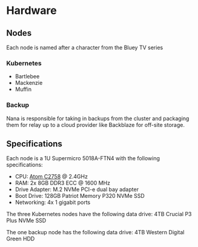 # Hardware

## Nodes

Each node is named after a character from the Bluey TV series

### Kubernetes

- Bartlebee
- Mackenzie
- Muffin

### Backup

Nana is responsible for taking in backups from the cluster and packaging them for relay up to a cloud provider like Backblaze for off-site storage.

## Specifications

Each node is a 1U Supermicro 5018A-FTN4 with the following specifications:

- CPU: [Atom C2758](https://www.intel.com/content/www/us/en/products/sku/77988/intel-atom-processor-c2758-4m-cache-2-40-ghz/specifications.html) @ 2.4GHz
- RAM: 2x 8GB DDR3 ECC @ 1600 MHz
- Drive Adapter: M.2 NVMe PCI-e dual bay adapter
- Boot Drive: 128GB Patriot Memory P320 NVMe SSD
- Networking: 4x 1 gigabit ports

The three Kubernetes nodes have the following data drive: 4TB Crucial P3 Plus NVMe SSD

The one backup node has the following data drive: 4TB Western Digital Green HDD
